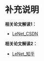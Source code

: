 # 补充说明

**相关论文解读1：**
* [LeNet_CSDN](https://blog.csdn.net/qq_37555071/article/details/107629340)

**相关论文解读2：**
* [LeNet_知乎](https://zhuanlan.zhihu.com/p/179293801)
